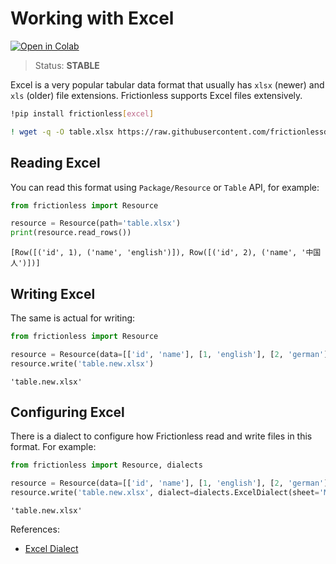 # Working with Excel

[![Open in Colab](https://colab.research.google.com/assets/colab-badge.svg)](https://colab.research.google.com/drive/1iO18YVjn9xCB0SpPu6Fgt0SLvkS8d41U)



> Status: **STABLE**

Excel is a very popular tabular data format that usually has `xlsx` (newer) and `xls` (older) file extensions. Frictionless supports Excel files extensively.


```bash
!pip install frictionless[excel]
```


```bash
! wget -q -O table.xlsx https://raw.githubusercontent.com/frictionlessdata/frictionless-py/master/data/table.xlsx
```

## Reading Excel

You can read this format using `Package/Resource` or `Table` API, for example:


```python
from frictionless import Resource

resource = Resource(path='table.xlsx')
print(resource.read_rows())
```

    [Row([('id', 1), ('name', 'english')]), Row([('id', 2), ('name', '中国人')])]


## Writing Excel

The same is actual for writing:


```python
from frictionless import Resource

resource = Resource(data=[['id', 'name'], [1, 'english'], [2, 'german']])
resource.write('table.new.xlsx')
```




    'table.new.xlsx'



## Configuring Excel

There is a dialect to configure how Frictionless read and write files in this format. For example:


```python
from frictionless import Resource, dialects

resource = Resource(data=[['id', 'name'], [1, 'english'], [2, 'german']])
resource.write('table.new.xlsx', dialect=dialects.ExcelDialect(sheet='My Table'))
```




    'table.new.xlsx'



References:
- [Excel Dialect](https://frictionlessdata.io/tooling/python/formats-reference/#excel)